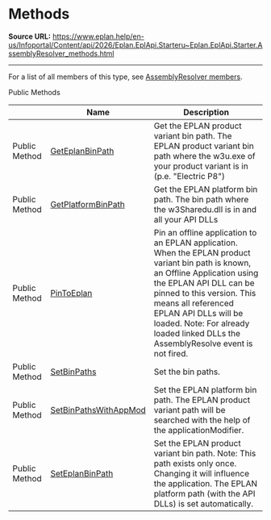 # Methods

**Source URL:** https://www.eplan.help/en-us/Infoportal/Content/api/2026/Eplan.EplApi.Starteru~Eplan.EplApi.Starter.AssemblyResolver_methods.html

---

For a list of all members of this type, see [AssemblyResolver members](Eplan.EplApi.Starteru~Eplan.EplApi.Starter.AssemblyResolver_members.html).

Public Methods

|  | Name | Description |
| --- | --- | --- |
| Public Method | [GetEplanBinPath](Eplan.EplApi.Starteru~Eplan.EplApi.Starter.AssemblyResolver~GetEplanBinPath.html) | Get the EPLAN product variant bin path. The EPLAN product variant bin path where the w3u.exe of your product variant is in (p.e. "Electric P8") |
| Public Method | [GetPlatformBinPath](Eplan.EplApi.Starteru~Eplan.EplApi.Starter.AssemblyResolver~GetPlatformBinPath.html) | Get the EPLAN platform bin path. The bin path where the w3Sharedu.dll is in and all your API DLLs |
| Public Method | [PinToEplan](Eplan.EplApi.Starteru~Eplan.EplApi.Starter.AssemblyResolver~PinToEplan.html) | Pin an offline application to an EPLAN application. When the EPLAN product variant bin path is known, an Offline Application using the EPLAN API DLL can be pinned to this version. This means all referenced EPLAN API DLLs will be loaded. Note: For already loaded linked DLLs the AssemblyResolve event is not fired. |
| Public Method | [SetBinPaths](Eplan.EplApi.Starteru~Eplan.EplApi.Starter.AssemblyResolver~SetBinPaths.html) | Set the bin paths. |
| Public Method | [SetBinPathsWithAppMod](Eplan.EplApi.Starteru~Eplan.EplApi.Starter.AssemblyResolver~SetBinPathsWithAppMod.html) | Set the EPLAN platform bin path. The EPLAN product variant path will be searched with the help of the applicationModifier. |
| Public Method | [SetEplanBinPath](Eplan.EplApi.Starteru~Eplan.EplApi.Starter.AssemblyResolver~SetEplanBinPath.html) | Set the EPLAN product variant bin path. Note: This path exists only once. Changing it will influence the application. The EPLAN platform path (with the API DLLs) is set automatically. |


